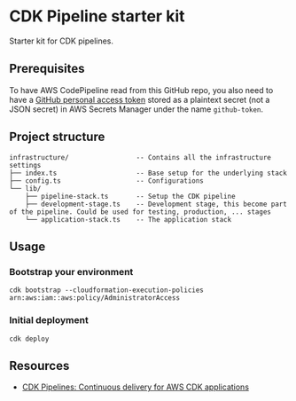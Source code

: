 # CDK Pipeline starter kit

Starter kit for CDK pipelines.

## Prerequisites
To have AWS CodePipeline read from this GitHub repo, you also need to have a [GitHub personal access token](https://help.github.com/en/github/authenticating-to-github/creating-a-personal-access-token-for-the-command-line) stored as a plaintext secret (not a JSON secret) in AWS Secrets Manager under the name `github-token`.

## Project structure
```
infrastructure/                 -- Contains all the infrastructure settings
├── index.ts                    -- Base setup for the underlying stack
├── config.ts                   -- Configurations
└── lib/
    ├── pipeline-stack.ts       -- Setup the CDK pipeline
    ├── development-stage.ts    -- Development stage, this become part of the pipeline. Could be used for testing, production, ... stages
    └── application-stack.ts    -- The application stack
```

## Usage
### Bootstrap your environment
```
cdk bootstrap --cloudformation-execution-policies arn:aws:iam::aws:policy/AdministratorAccess
```

### Initial deployment
```
cdk deploy
```


## Resources
* [CDK Pipelines: Continuous delivery for AWS CDK applications](https://aws.amazon.com/blogs/developer/cdk-pipelines-continuous-delivery-for-aws-cdk-applications/)
